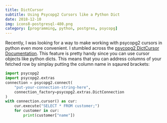 ```yaml
---
title: DictCursor
subtitle: Using Psycopg2 Cursors like a Python Dict
date: 2018-12-10
img: icons8-postgresql-480.png
category: [programming, python, postgres, psycopg]
---
```

Recently, I was looking for a way to make working with psycopg2 cursors in python even more convenient. I stumbled across the [psycopg2 DictCursor Documentation](http://initd.org/psycopg/docs/extras.html#dictionary-like-cursor). This feature is pretty handy since you can use cursor objects like python dicts. This means that you can address columns of your fetched row by simplay putting the column name in sqaured brackets:
```python
import psycopg2
import psycopg2.extras
connection = psycopg2.connect(
    "put-your-connection-string-here",
    connection_factory=psycopg2.extras.DictConnection
)
with connection.cursor() as cur:
    cur.execute("SELECT * FROM customer;")
    for customer in cur:
        print(customer["name"])
```